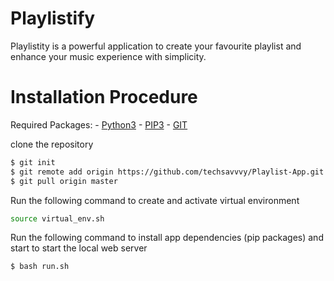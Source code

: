 # Playlistify

Playlistity is a powerful application to create your favourite playlist and enhance your music experience with simplicity.

# Installation Procedure

Required Packages:
    - [Python3](https://docs.python-guide.org/starting/install3/linux/)
    - [PIP3](https://pypi.org/project/pip/)
    - [GIT](https://git-scm.com/book/en/v2/Getting-Started-Installing-Git)

clone the repository
```sh
$ git init
$ git remote add origin https://github.com/techsavvvy/Playlist-App.git
$ git pull origin master
```
Run the following command to create and activate virtual environment

```sh
source virtual_env.sh
```

Run the following command to install app dependencies (pip packages) and start to start the local web server

```sh
$ bash run.sh
```

